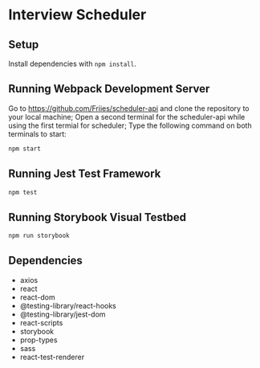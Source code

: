 # Interview Scheduler

## Setup
Install dependencies with `npm install`.

## Running Webpack Development Server
Go to https://github.com/Friies/scheduler-api and clone the repository to your local machine;
Open a second terminal for the scheduler-api while using the first termial for scheduler; Type the following command on both terminals to start:

```sh
npm start
```

## Running Jest Test Framework
```sh
npm test
```

## Running Storybook Visual Testbed
```sh
npm run storybook
```

## Dependencies
- axios
- react
- react-dom
- @testing-library/react-hooks
- @testing-library/jest-dom
- react-scripts
- storybook
- prop-types
- sass
- react-test-renderer